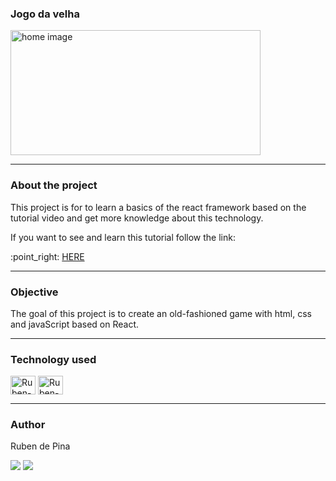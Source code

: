 <h3>Jogo da velha</h3>
<div style="display: inline_block">
    <img align="center" alt="home image" height="200" width="400" src="">
<hr>

<h3>About the project</h3>
<p>This project is for to learn a basics of the react framework based on the tutorial video and get more knowledge about this technology.</p>

<p>If you want to see and learn this tutorial follow the link:</p> :point_right: <a  href="https://www.youtube.com/watch?v=hYv6BM2fWd8&list=PLbDegup5beIcbrOu3pMFmiHrkCdFijxF-&index=1&t=106s">HERE</a>

<hr>

<h3>Objective</h3>
<p>The goal of this project is to create an old-fashioned game with html, css and javaScript based on React.</p>
<hr>

<h3>Technology used</h3>
<p><div style="display: inline_block">
  <img align="center" alt="Ruben-git" height="30" width="40" src="https://cdn.jsdelivr.net/gh/devicons/devicon/icons/git/git-original.svg" />
  <img align="center" alt="Ruben-React" height="30" width="40" src="https://cdn.jsdelivr.net/gh/devicons/devicon/icons/react/react-original-wordmark.svg">
</div></p>
<hr>

<h3>Author</h3>
<p>Ruben de Pina</p>
<p><div>
    <a href = "mailto:rubenpina758@gmail.com"><img src="https://img.shields.io/badge/-Gmail-%23333?style=for-the-badge&logo=gmail&logoColor=white" target="_blank"></a>
   <a href="https://www.linkedin.com/in/ruben-pina-3851b4235/" target="_blank"><img src="https://img.shields.io/badge/-LinkedIn-%230077B5?style=for-the-badge&logo=linkedin&logoColor=white" target="_blank"></a>
</div></p>
